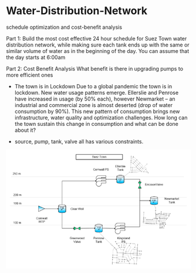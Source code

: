 # Water-Distribution-Network
schedule optimization and cost-benefit analysis

Part 1: Build the most cost effective 24 hour schedule for Suez Town water distribution network, while making sure each tank ends up with the same or similar volume of water as in the beginning of the day. 
You can assume that the day starts at 6:00am

Part 2: Cost Benefit Analysis
What benefit is there in upgrading pumps to more efficient ones

- The town is in Lockdown 
Due to a global pandemic the town is in lockdown. New water usage patterns emerge. Ellerslie and Penrose have increased in usage (by 50% each), however Newmarket – an industrial and commercial zone is almost deserted (drop of water consumption by 90%).
This new pattern of consumption brings new infrastructure, water quality and optimization challenges. 
How long can the town sustain this change in consumption and what can be done about it?

- source, pump, tank, valve all has various constraints.

![Image text](https://github.com/Ariel0128/Water-Distribution-Network/blob/img/network%20diagram.png)
